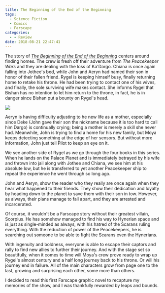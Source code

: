 ```yaml
---
title: The Beginning of the End of the Beginning
tags:
  - Science Fiction
  - Comics
  - Farscape
categories:
  - - Review
date: 2018-08-21 22:47:41
---
```


The story of [_The Beginning of the End of the Beginning_](https://www.amazon.com/gp/product/1684150566/ref=as_li_tl?ie=UTF8&camp=1789&creative=9325&creativeASIN=1684150566&linkCode=as2&tag=mysite009e-20&linkId=da00469b1e807961d9980fcce44d7824) centers around finding homes.  The crew is fresh off their adventure from _The Peacekeeper Wars_ and they are dealing with the loss of Ka'Dargo.  Chiana is once again falling into Jothee's bed, while John and Aeryn had named their son in honor of their fallen friend.  Rygel is keeping himself busy, finally returning home to retake his throne.  He had been trying to contact one of his wives, and finally, the sole surviving wife makes contact.  She informs Rygel that Bishan has no intention to let him return to the throne, in fact, he is in danger since Bishan put a bounty on Rygel's head.<!-- more --><div class="embedded-image-right">![](./the-beginning-of-the-end-of-the-beginning.jpg)</div>

Aeryn is having difficulty adjusting to he new life as a mother, especially since Deke (John gave their son the nickname because it is too hard to call him Dargo) is continually crying; being a mother is merely a skill she never had.  Meanwhile, John is trying to find a home for his new family, but Moya keeps detecting something at the edge of her sensors.  But without more information, John just tell Pilot to keep an eye on it.

We see another side of Rygel as we go through the four books in this series.  When he lands on the Palace Planet and is immediately betrayed by his wife and thrown into jail along with Jothee and Chiana, we see him at his absolute low, but he is transferred to yet another Peacekeeper ship to repeat the experience he went through so long ago.

John and Aeryn, show the reader who they really are once again when they hear what happened to their friends.  They show their dedication and loyalty by heading down to the planet to save them with their son in tow.  However, as always, their plans manage to fall apart, and they are arrested and incarcerated.

Of course, it wouldn't be a Farscape story without their greatest villain, Scorpius.  He has somehow managed to find his way to Hynerian space and is just as single-minded as always, with his hatred of the Scarans ruling everything.  With the reduction of power of the Peacekeepers, he is searching out someone to be able to fight the Scarans even the Hynerians.

With ingenuity and boldness, everyone is able to escape their captors and rally to find new allies to further their journey.  And with the stage set so beautifully, when it comes to time will Moya's crew prove ready to wrap up Rygel's almost century and a half long journey back to his throne.  Or will his journey end in failure.  All of the main characters grow from page one to the last, growing and surprising each other, some more than others.  

I decided to read this first Farscape graphic novel to recapture my memories of the show, and I was thankfully rewarded by leaps and bounds.